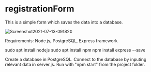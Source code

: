 # registrationForm

This is a simple form which saves the data into a database.

![Screenshot2021-07-13-091820](https://user-images.githubusercontent.com/73026007/125411338-1f19ad80-e3be-11eb-95b8-34c7e931609b.png)

Requirements: Node.js, PostgreSQL, Express framework

sudo apt install nodejs
sudo apt install npm
npm install express --save

Create a database in PostgreSQL.
Connect to the database by inputing relevant data in server.js.
Run with "npm start" from the project folder.
